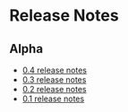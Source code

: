 # Release Notes

## Alpha

* [0.4 release notes](0_4/index.md)
* [0.3 release notes](0_3/index.md)
* [0.2 release notes](0_2/index.md)
* [0.1 release notes](0_1/index.md)

